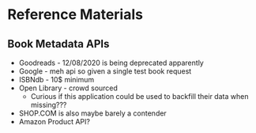 # Reference Materials

## Book Metadata APIs
* Goodreads - 12/08/2020 is being deprecated apparently
* Google - meh api so given a single test book request
* ISBNdb - 10$ minimum
* Open Library - crowd sourced
    * Curious if this application could be used to backfill their data when missing???
* SHOP.COM is also maybe barely a contender
* Amazon Product API?